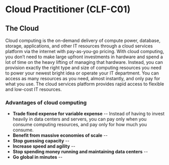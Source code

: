 # Cloud Practitioner (CLF-C01)

## The Cloud

Cloud computing is the on-demand delivery of compute power, database, storage, applications, and other IT resources through a cloud services platform via the internet with pay-as-you-go pricing. With cloud computing, you don’t need to make large upfront investments in hardware and spend a lot of time on the heavy lifting of managing that hardware. Instead, you can provision exactly the right type and size of computing resources you need to power your newest bright idea or operate your IT department. You can access as many resources as you need, almost instantly, and only pay for what you use. The cloud services platform provides rapid access to flexible and low-cost IT resources.

### Advantages of cloud computing

- **Trade fixed expense for variable expense** -- Instead of having to invest heavily in data centers and servers, you can pay only when you consume computing resources, and pay only for how much you consume.
- **Benefit from massive economies of scale** --
- **Stop guessing capacity** --
- **Increase speed and agility** --
- **Stop spending money running and maintaining data centers** --
- **Go global in minutes** --
